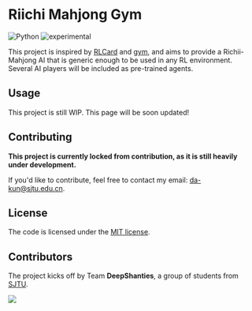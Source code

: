 # Riichi Mahjong Gym

![Python](https://img.shields.io/badge/Python-3776AB?style=for-the-badge&logo=python&logoColor=white) ![experimental](http://badges.github.io/stability-badges/dist/experimental.svg)

This project is inspired by [RLCard](https://rlcard.org/) and [gym](https://gym.openai.com/), and aims to provide a Richii-Mahjong AI that is generic enough to be used in any RL environment. Several AI players will be included as pre-trained agents.

## Usage

This project is still WIP. This page will be soon updated!

## Contributing

**This project is currently locked from contribution, as it is still heavily under development.**

If you'd like to contribute, feel free to contact my email: [da-kun@sjtu.edu.cn](mailto:da-kun@sjtu.edu.cn).

## License

The code is licensed under the [MIT license](LICENSE).

## Contributors

The project kicks off by Team **DeepShanties**, a group of students from [SJTU](https://sjtu.edu.cn/).

![](https://www.gravatar.com/avatar/6821883522332143bda79005113c8214?s=128)
